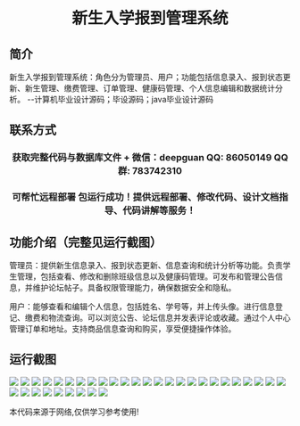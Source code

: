 <p><h1 align="center">新生入学报到管理系统</h1></p>

## 简介
新生入学报到管理系统：角色分为管理员、用户；功能包括信息录入、报到状态更新、新生管理、缴费管理、订单管理、健康码管理、个人信息编辑和数据统计分析。    --计算机毕业设计源码；毕设源码；java毕业设计源码


## 联系方式
<p><h3 align="center">获取完整代码与数据库文件 + 微信：deepguan QQ: 86050149 QQ群: 783742310</h3></p>
<p><h3 align="center">可帮忙远程部署 包运行成功！提供远程部署、修改代码、设计文档指导、代码讲解等服务！</h3></p>

## 功能介绍（完整见运行截图）
管理员：提供新生信息录入、报到状态更新、信息查询和统计分析等功能。负责学生管理，包括查看、修改和删除班级信息以及健康码管理。可发布和管理公告信息，并维护论坛帖子。具备权限管理能力，确保数据安全和隐私。

用户：能够查看和编辑个人信息，包括姓名、学号等，并上传头像。进行信息登记、缴费和物流查询。可以浏览公告、论坛信息并发表评论或收藏。通过个人中心管理订单和地址。支持商品信息查询和购买，享受便捷操作体验。


## 运行截图
![](img/001.jpg)
![](img/002.jpg)
![](img/003.jpg)
![](img/004.jpg)
![](img/005.jpg)
![](img/006.jpg)
![](img/007.jpg)
![](img/008.jpg)
![](img/009.jpg)
![](img/010.jpg)
![](img/011.jpg)
![](img/012.jpg)
![](img/013.jpg)
![](img/014.jpg)
![](img/015.jpg)
![](img/016.jpg)
![](img/017.jpg)
![](img/018.jpg)
![](img/019.jpg)
![](img/020.jpg)
![](img/021.jpg)
![](img/022.jpg)
![](img/023.jpg)
![](img/024.jpg)
![](img/025.jpg)
![](img/026.jpg)
![](img/027.jpg)
![](img/028.jpg)
![](img/029.jpg)
![](img/030.jpg)
![](img/031.jpg)
![](img/032.jpg)
![](img/033.jpg)
![](img/034.jpg)

<p>本代码来源于网络,仅供学习参考使用!</p>
